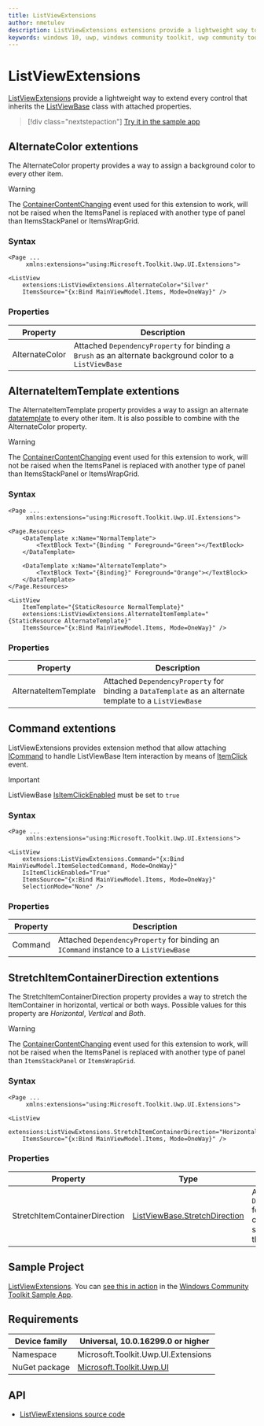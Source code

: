 ```yaml
---
title: ListViewExtensions
author: nmetulev
description: ListViewExtensions extensions provide a lightweight way to extend every control that inherits the ListViewBase class with attached properties.
keywords: windows 10, uwp, windows community toolkit, uwp community toolkit, uwp toolkit, ListViewBase, extensions
---
```


# ListViewExtensions

[ListViewExtensions](https://docs.microsoft.com/dotnet/api/microsoft.toolkit.uwp.ui.extensions.listviewextensions) provide a lightweight way to extend every control that inherits the [ListViewBase](https://docs.microsoft.com/uwp/api/Windows.UI.Xaml.Controls.ListViewBase) class with attached properties.

> [!div class="nextstepaction"]
> [Try it in the sample app](uwpct://Extensions?sample=ListViewExtensions)

## AlternateColor extentions

The AlternateColor property provides a way to assign a background color to every other item.

> [!WARNING]
> The [ContainerContentChanging](https://docs.microsoft.com/uwp/api/windows.ui.xaml.controls.listviewbase#Windows_UI_Xaml_Controls_ListViewBase_ContainerContentChanging) event used for this extension to work, will not be raised when the ItemsPanel is replaced with another type of panel than ItemsStackPanel or ItemsWrapGrid.

### Syntax

```xaml
<Page ...
     xmlns:extensions="using:Microsoft.Toolkit.Uwp.UI.Extensions">

<ListView
    extensions:ListViewExtensions.AlternateColor="Silver"
    ItemsSource="{x:Bind MainViewModel.Items, Mode=OneWay}" />
```

### Properties

| Property | Description |
| --| -- |
| AlternateColor | Attached `DependencyProperty` for binding a `Brush` as an alternate background color to a `ListViewBase` |

## AlternateItemTemplate extentions

The AlternateItemTemplate property provides a way to assign an alternate [datatemplate](https://docs.microsoft.com/uwp/api/windows.ui.xaml.datatemplate) to every other item. It is also possible to combine with the AlternateColor property.

> [!WARNING]
> The [ContainerContentChanging](https://docs.microsoft.com/uwp/api/windows.ui.xaml.controls.listviewbase#Windows_UI_Xaml_Controls_ListViewBase_ContainerContentChanging) event used for this extension to work, will not be raised when the ItemsPanel is replaced with another type of panel than ItemsStackPanel or ItemsWrapGrid.

### Syntax

```xaml
<Page ...
     xmlns:extensions="using:Microsoft.Toolkit.Uwp.UI.Extensions">

<Page.Resources>
    <DataTemplate x:Name="NormalTemplate">
        <TextBlock Text="{Binding " Foreground="Green"></TextBlock>
    </DataTemplate>
    
    <DataTemplate x:Name="AlternateTemplate">
        <TextBlock Text="{Binding}" Foreground="Orange"></TextBlock>
    </DataTemplate>
</Page.Resources>

<ListView
    ItemTemplate="{StaticResource NormalTemplate}"
    extensions:ListViewExtensions.AlternateItemTemplate="{StaticResource AlternateTemplate}"
    ItemsSource="{x:Bind MainViewModel.Items, Mode=OneWay}" />
```

### Properties

| Property | Description |
| --| -- |
| AlternateItemTemplate | Attached `DependencyProperty` for binding a `DataTemplate` as an alternate template to a `ListViewBase` |

## Command extentions

ListViewExtensions provides extension method that allow attaching [ICommand](https://docs.microsoft.com/uwp/api/Windows.UI.Xaml.Input.ICommand) to handle ListViewBase Item interaction by means of [ItemClick](https://docs.microsoft.com/uwp/api/windows.ui.xaml.controls.listviewbase#Windows_UI_Xaml_Controls_ListViewBase_ItemClick) event.

> [!IMPORTANT]
> ListViewBase [IsItemClickEnabled](https://docs.microsoft.com/uwp/api/windows.ui.xaml.controls.listviewbase#Windows_UI_Xaml_Controls_ListViewBase_IsItemClickEnabled) must be set to `true`

### Syntax

```xaml
<Page ...
     xmlns:extensions="using:Microsoft.Toolkit.Uwp.UI.Extensions">
     
<ListView
    extensions:ListViewExtensions.Command="{x:Bind MainViewModel.ItemSelectedCommand, Mode=OneWay}"
    IsItemClickEnabled="True"
    ItemsSource="{x:Bind MainViewModel.Items, Mode=OneWay}"
    SelectionMode="None" />
```

### Properties

| Property | Description |
| --| -- |
| Command | Attached `DependencyProperty` for binding an `ICommand` instance to a `ListViewBase` |

## StretchItemContainerDirection extentions

The StretchItemContainerDirection property provides a way to stretch the ItemContainer in horizontal, vertical or both ways. Possible values for this property are *Horizontal*, *Vertical* and *Both*.

> [!WARNING]
> The [ContainerContentChanging](https://docs.microsoft.com/uwp/api/windows.ui.xaml.controls.listviewbase#Windows_UI_Xaml_Controls_ListViewBase_ContainerContentChanging) event used for this extension to work, will not be raised when the ItemsPanel is replaced with another type of panel than `ItemsStackPanel` or `ItemsWrapGrid`.

### Syntax

```xaml
<Page ...
     xmlns:extensions="using:Microsoft.Toolkit.Uwp.UI.Extensions">

<ListView
    extensions:ListViewExtensions.StretchItemContainerDirection="Horizontal"
    ItemsSource="{x:Bind MainViewModel.Items, Mode=OneWay}" />
```

### Properties

| Property | Type | Description |
| --| -- | -- |
| StretchItemContainerDirection | [ListViewBase.StretchDirection](https://docs.microsoft.com/dotnet/api/microsoft.toolkit.uwp.ui.extensions.listviewbase.stretchdirection) | Attached `DependencyProperty` for setting the container content stretch direction on the `ListViewBase` |

## Sample Project

[ListViewExtensions](https://github.com/Microsoft/WindowsCommunityToolkit//tree/master/Microsoft.Toolkit.Uwp.SampleApp/SamplePages/ListViewExtensions). You can [see this in action](uwpct://Extensions?sample=ListViewExtensions) in the [Windows Community Toolkit Sample App](https://aka.ms/uwptoolkitapp).

## Requirements

| Device family | Universal, 10.0.16299.0 or higher |
| --- | --- |
| Namespace | Microsoft.Toolkit.Uwp.UI.Extensions |
| NuGet package | [Microsoft.Toolkit.Uwp.UI](https://www.nuget.org/packages/Microsoft.Toolkit.Uwp.UI/) |

## API

* [ListViewExtensions source code](https://github.com/Microsoft/WindowsCommunityToolkit//blob/master/Microsoft.Toolkit.Uwp.UI/Extensions/ListViewBase)
